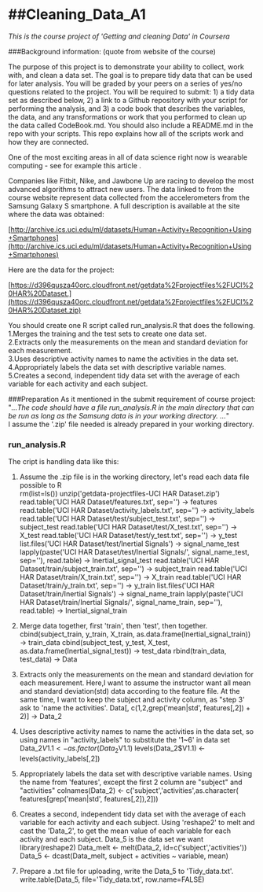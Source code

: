 ##Cleaning_Data_A1
================

*This is the course project of 'Getting and cleaning Data' in Coursera*

###Background information: (quote from website of the course)

The purpose of this project is to demonstrate your ability to collect, work with, and clean a data set. The goal is to prepare tidy data that can be used for later analysis. You will be graded by your peers on a series of yes/no questions related to the project. You will be required to submit: 1) a tidy data set as described below, 2) a link to a Github repository with your script for performing the analysis, and 3) a code book that describes the variables, the data, and any transformations or work that you performed to clean up the data called CodeBook.md. You should also include a README.md in the repo with your scripts. This repo explains how all of the scripts work and how they are connected.  

One of the most exciting areas in all of data science right now is wearable computing - see for example this article .   

Companies like Fitbit, Nike, and Jawbone Up are racing to develop the most advanced algorithms to attract new users. The data linked to from the course website represent data collected from the accelerometers from the Samsung Galaxy S smartphone. A full description is available at the site where the data was obtained:  

[http://archive.ics.uci.edu/ml/datasets/Human+Activity+Recognition+Using+Smartphones](http://archive.ics.uci.edu/ml/datasets/Human+Activity+Recognition+Using+Smartphones)  

Here are the data for the project:  

[https://d396qusza40orc.cloudfront.net/getdata%2Fprojectfiles%2FUCI%20HAR%20Dataset.](https://d396qusza40orc.cloudfront.net/getdata%2Fprojectfiles%2FUCI%20HAR%20Dataset.zip)  

 You should create one R script called run_analysis.R that does the following.  
1.Merges the training and the test sets to create one data set.  
2.Extracts only the measurements on the mean and standard deviation for each measurement.  
3.Uses descriptive activity names to name the activities in the data set.  
4.Appropriately labels the data set with descriptive variable names.  
5.Creates a second, independent tidy data set with the average of each variable for each activity and each subject.

###Preparation
As it mentioned in the submit requirement of course project: 
"*...The code should have a file run_analysis.R in the main directory that can be run as long as the Samsung data is in your working directory. ...*"  
I assume the '.zip' file needed is already prepared in your working directory.

### run_analysis.R
The cript is handling data like this:

1. Assume the .zip file is in the working directory, let's read each data file possible to R  
rm(list=ls())
unzip('getdata-projectfiles-UCI HAR Dataset.zip')
read.table('UCI HAR Dataset/features.txt', sep='') -> features
read.table('UCI HAR Dataset/activity_labels.txt', sep='') -> activity_labels
read.table('UCI HAR Dataset/test/subject_test.txt', sep='') -> subject_test
read.table('UCI HAR Dataset/test/X_test.txt', sep='') -> X_test
read.table('UCI HAR Dataset/test/y_test.txt', sep='') -> y_test
list.files('UCI HAR Dataset/test/Inertial Signals') -> signal_name_test
lapply(paste('UCI HAR Dataset/test/Inertial Signals/', signal_name_test, sep=''), 
       read.table) -> Inertial_signal_test
read.table('UCI HAR Dataset/train/subject_train.txt', sep='') -> subject_train
read.table('UCI HAR Dataset/train/X_train.txt', sep='') -> X_train
read.table('UCI HAR Dataset/train/y_train.txt', sep='') -> y_train
list.files('UCI HAR Dataset/train/Inertial Signals') -> signal_name_train
lapply(paste('UCI HAR Dataset/train/Inertial Signals/', signal_name_train, sep=''), 
       read.table) -> Inertial_signal_train

2. Merge data together, first 'train', then 'test', then together.
cbind(subject_train, y_train, X_train, as.data.frame(Inertial_signal_train)) -> 
    train_data
cbind(subject_test, y_test, X_test, as.data.frame(Inertial_signal_test)) -> 
    test_data
rbind(train_data, test_data) -> Data

3. Extracts only the measurements on the mean and standard deviation for each measurement. Here,I want to assume the instructor want all mean and standard deviation(std) data according to the feature file. At the same time, I want to keep the subject and activity column, as "step 3' ask to 'name the activities'.
Data[, c(1,2,grep('mean|std', features[,2]) + 2)] -> Data_2

4. Uses descriptive activity names to name the activities in the data set, so using names in "activity_labels" to substitute the '1~6' in data set
Data_2$V1.1 <- as.factor(Data_2$V1.1)
levels(Data_2$V1.1) <- levels(activity_labels[,2])

5. Appropriately labels the data set with descriptive variable names. Using the name from 'features', except the first 2 column are "subject" and "activities"
colnames(Data_2) <- c('subject','activities',as.character(
    features[grep('mean|std', features[,2]),2]))

6. Creates a second, independent tidy data set with the average of each variable for each activity and each subject. Using 'reshape2' to melt and cast the 'Data_2', to get the mean value of each variable for each activity and each subject. Data_5 is the data set we want
library(reshape2)
Data_melt <- melt(Data_2, id=c('subject','activities'))
Data_5 <- dcast(Data_melt, subject + activities ~ variable, mean)

7. Prepare a .txt file for uploading, write the Data_5 to 'Tidy_data.txt'.
write.table(Data_5, file='Tidy_data.txt', row.name=FALSE)













